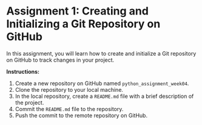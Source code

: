 # Assignment 1: Creating and Initializing a Git Repository on GitHub

In this assignment, you will learn how to create and initialize a Git repository on GitHub to track changes in your project.

**Instructions:**

1. Create a new repository on GitHub named `python_assignment_week04`.
2. Clone the repository to your local machine.
3. In the local repository, create a `README.md` file with a brief description of the project.
4. Commit the `README.md` file to the repository.
5. Push the commit to the remote repository on GitHub.
